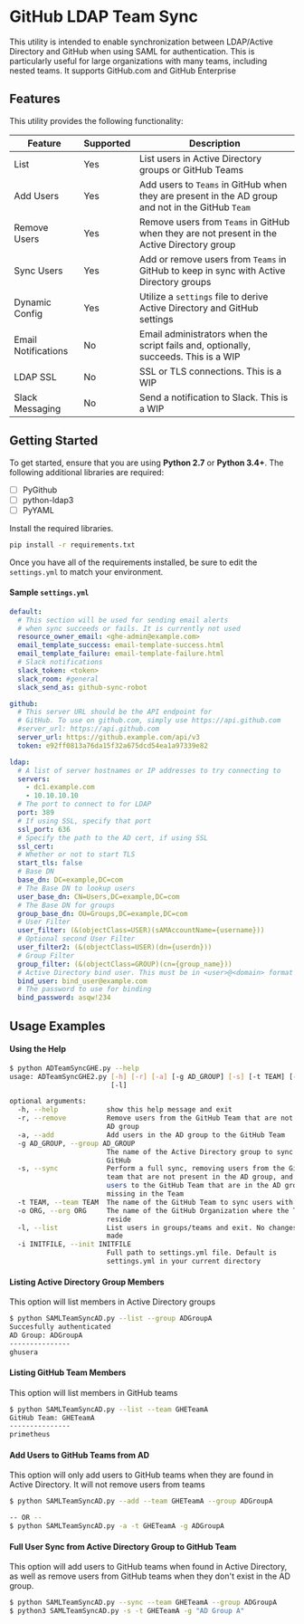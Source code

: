 # GitHub LDAP Team Sync
This utility is intended to enable synchronization between LDAP/Active Directory and GitHub when using SAML for authentication. This is particularly useful for large organizations with many teams, including nested teams. It supports GitHub.com and GitHub Enterprise

## Features
This utility provides the following functionality:

| Feature | Supported | Description | 
| --- | --- | --- |
| List | Yes | List users in Active Directory groups or GitHub Teams |
| Add Users | Yes | Add users to `Teams` in GitHub when they are present in the AD group and not in the GitHub `Team` |
| Remove Users | Yes | Remove users from `Teams` in GitHub when they are not present in the Active Directory group |
| Sync Users | Yes | Add or remove users from `Teams` in GitHub to keep in sync with Active Directory groups |
| Dynamic Config | Yes | Utilize a `settings` file to derive Active Directory and GitHub settings |
| Email Notifications | No | Email administrators when the script fails and, optionally, succeeds. This is a WIP |
| LDAP SSL | No | SSL or TLS connections. This is a WIP |
| Slack Messaging | No | Send a notification to Slack. This is a WIP |

## Getting Started
To get started, ensure that you are using **Python 2.7** or **Python 3.4+**. The following additional libraries are required:

- [ ] PyGithub
- [ ] python-ldap3
- [ ] PyYAML

Install the required libraries.

```bash
pip install -r requirements.txt
```

Once you have all of the requirements installed, be sure to edit the `settings.yml` to match your environment.

#### Sample `settings.yml`

```yaml
default:
  # This section will be used for sending email alerts
  # when sync succeeds or fails. It is currently not used
  resource_owner_email: <ghe-admin@example.com>
  email_template_success: email-template-success.html
  email_template_failure: email-template-failure.html
  # Slack notifications
  slack_token: <token>
  slack_room: #general
  slack_send_as: github-sync-robot

github:
  # This server URL should be the API endpoint for
  # GitHub. To use on github.com, simply use https://api.github.com
  #server_url: https://api.github.com
  server_url: https://github.example.com/api/v3
  token: e92ff0813a76da15f32a675dcd54ea1a97339e82

ldap:
  # A list of server hostnames or IP addresses to try connecting to
  servers:
    - dc1.example.com
    - 10.10.10.10
  # The port to connect to for LDAP
  port: 389
  # If using SSL, specify that port
  ssl_port: 636
  # Specify the path to the AD cert, if using SSL
  ssl_cert:
  # Whether or not to start TLS
  start_tls: false
  # Base DN
  base_dn: DC=example,DC=com
  # The Base DN to lookup users
  user_base_dn: CN=Users,DC=example,DC=com
  # The Base DN for groups
  group_base_dn: OU=Groups,DC=example,DC=com
  # User Filter
  user_filter: (&(objectClass=USER)(sAMAccountName={username}))
  # Optional second User Filter
  user_filter2: (&(objectClass=USER)(dn={userdn}))
  # Group Filter
  group_filter: (&(objectClass=GROUP)(cn={group_name}))
  # Active Directory bind user. This must be in <user>@<domain> format
  bind_user: bind_user@example.com
  # The password to use for binding
  bind_password: asqw!234
```

## Usage Examples
#### Using the Help

```bash
$ python ADTeamSyncGHE.py --help
usage: ADTeamSyncGHE2.py [-h] [-r] [-a] [-g AD_GROUP] [-s] [-t TEAM] [-o ORG]
                         [-l]

optional arguments:
  -h, --help            show this help message and exit
  -r, --remove          Remove users from the GitHub Team that are not in the
                        AD group
  -a, --add             Add users in the AD group to the GitHub Team
  -g AD_GROUP, --group AD_GROUP
                        The name of the Active Directory group to sync with
                        GitHub
  -s, --sync            Perform a full sync, removing users from the GitHub
                        team that are not present in the AD group, and adding
                        users to the GitHub Team that are in the AD group
                        missing in the Team
  -t TEAM, --team TEAM  The name of the GitHub Team to sync users with
  -o ORG, --org ORG     The name of the GitHub Organization where the Teams
                        reside
  -l, --list            List users in groups/teams and exit. No changes are
                        made
  -i INITFILE, --init INITFILE
                        Full path to settings.yml file. Default is 
                        settings.yml in your current directory
```

#### Listing Active Directory Group Members
This option will list members in Active Directory groups
```bash
$ python SAMLTeamSyncAD.py --list --group ADGroupA
Succesfully authenticated
AD Group: ADGroupA
---------------
ghusera
```

#### Listing GitHub Team Members
This option will list members in GitHub teams
```bash
$ python SAMLTeamSyncAD.py --list --team GHETeamA
GitHub Team: GHETeamA
---------------
primetheus
```

#### Add Users to GitHub Teams from AD
This option will only add users to GitHub teams when they are found in Active Directory. It will not remove users from teams
```bash
$ python SAMLTeamSyncAD.py --add --team GHETeamA --group ADGroupA

-- OR --
$ python SAMLTeamSyncAD.py -a -t GHETeamA -g ADGroupA
```

#### Full User Sync from Active Directory Group to GitHub Team
This option will add users to GitHub teams when found in Active Directory, as well as remove users from GitHub teams when they don't exist in the AD group. 

```bash
$ python SAMLTeamSyncAD.py --sync --team GHETeamA --group ADGroupA
$ python3 SAMLTeamSyncAD.py -s -t GHETeamA -g "AD Group A"
```
